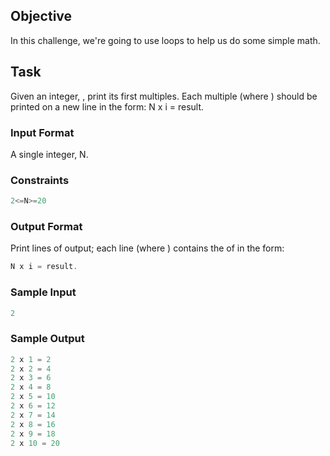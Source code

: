 ## Objective
In this challenge, we're going to use loops to help us do some simple math.

## Task
Given an integer, , print its first  multiples. Each multiple  (where ) should be printed on a new line in the form: N x i = result.

### Input Format

A single integer, N.

### Constraints
````Java
2<=N>=20
````

### Output Format

Print  lines of output; each line  (where ) contains the  of  in the form:
````Java
N x i = result.
````

### Sample Input

````Java
2
````

### Sample Output

````Java
2 x 1 = 2
2 x 2 = 4
2 x 3 = 6
2 x 4 = 8
2 x 5 = 10
2 x 6 = 12
2 x 7 = 14
2 x 8 = 16
2 x 9 = 18
2 x 10 = 20
````